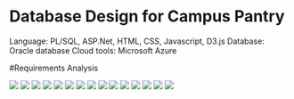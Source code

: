 # Database Design for Campus Pantry

Language: PL/SQL, ASP.Net, HTML, CSS, Javascript, D3.js
Database: Oracle database
Cloud tools: Microsoft Azure 

#Requirements Analysis 


![](slides/Slide4.JPG)
![](slides/Slide5.JPG)
![](slides/Slide6.JPG)
![](slides/Slide7.JPG)
![](slides/Slide8.JPG)
![](slides/Slide9.JPG)
![](slides/Slide10.JPG)
![](slides/Slide11.JPG)
![](slides/Slide12.JPG)
![](slides/Slide13.JPG)
![](slides/Slide14.JPG)
![](slides/Slide15.JPG)
![](slides/Slide16.JPG)
![](slides/Slide17.JPG)
![](slides/Slide18.JPG)

